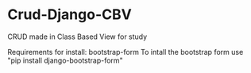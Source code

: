 # Crud-Django-CBV
CRUD made in Class Based View for study

Requirements for install: bootstrap-form
To intall the bootstrap form use "pip install django-bootstrap-form"
